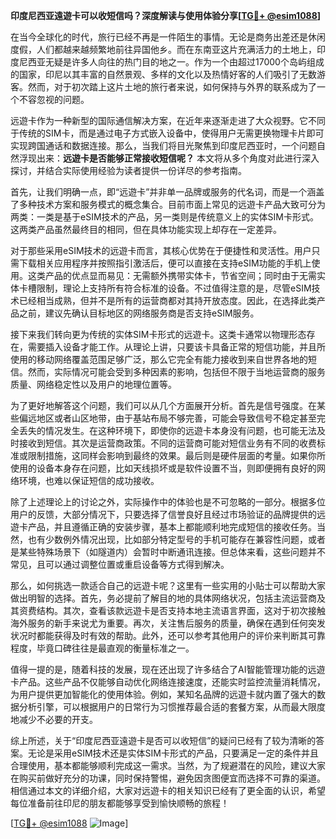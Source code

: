 **印度尼西亚遠遊卡可以收短信吗？深度解读与使用体验分享[[TG💪+ @esim1088](https://t.me/s/esim1088)]**

在当今全球化的时代，旅行已经不再是一件陌生的事情。无论是商务出差还是休闲度假，人们都越来越频繁地前往异国他乡。而在东南亚这片充满活力的土地上，印度尼西亚无疑是许多人向往的热门目的地之一。作为一个由超过17000个岛屿组成的国家，印尼以其丰富的自然景观、多样的文化以及热情好客的人们吸引了无数游客。然而，对于初次踏上这片土地的旅行者来说，如何保持与外界的联系成为了一个不容忽视的问题。

远遊卡作为一种新型的国际通信解决方案，在近年来逐渐走进了大众视野。它不同于传统的SIM卡，而是通过电子方式嵌入设备中，使得用户无需更换物理卡片即可实现跨国通话和数据连接。那么，当我们将目光聚焦到印度尼西亚时，一个问题自然浮现出来：**远遊卡是否能够正常接收短信呢？** 本文将从多个角度对此进行深入探讨，并结合实际使用经验为读者提供一份详尽的参考指南。

首先，让我们明确一点，即“远遊卡”并非单一品牌或服务的代名词，而是一个涵盖了多种技术方案和服务模式的概念集合。目前市面上常见的远遊卡产品大致可分为两类：一类是基于eSIM技术的产品，另一类则是传统意义上的实体SIM卡形式。这两类产品虽然最终目的相同，但在具体功能实现上却存在一定差异。

对于那些采用eSIM技术的远遊卡而言，其核心优势在于便捷性和灵活性。用户只需下载相关应用程序并按照指引激活后，便可以直接在支持eSIM功能的手机上使用。这类产品的优点显而易见：无需额外携带实体卡，节省空间；同时由于无需实体卡槽限制，理论上支持所有符合标准的设备。不过值得注意的是，尽管eSIM技术已经相当成熟，但并不是所有的运营商都对其持开放态度。因此，在选择此类产品之前，建议先确认目标地区的网络服务商是否支持eSIM服务。

接下来我们转向更为传统的实体SIM卡形式的远遊卡。这类卡通常以物理形态存在，需要插入设备才能工作。从理论上讲，只要该卡具备正常的短信功能，并且所使用的移动网络覆盖范围足够广泛，那么它完全有能力接收到来自世界各地的短信。然而，实际情况可能会受到多种因素的影响，包括但不限于当地运营商的服务质量、网络稳定性以及用户的地理位置等。

为了更好地解答这个问题，我们可以从几个方面展开分析。首先是信号强度。在某些偏远地区或者山区地带，由于基站布局不够完善，可能会导致信号不稳定甚至完全丢失的情况发生。在这种环境下，即使你的远遊卡本身没有问题，也可能无法及时接收到短信。其次是运营商政策。不同的运营商可能对短信业务有不同的收费标准或限制措施，这同样会影响到最终的效果。最后则是硬件层面的考量。如果你所使用的设备本身存在问题，比如天线损坏或是软件设置不当，则即便拥有良好的网络环境，也难以保证短信的成功接收。

除了上述理论上的讨论之外，实际操作中的体验也是不可忽略的一部分。根据多位用户的反馈，大部分情况下，只要选择了信誉良好且经过市场验证的品牌提供的远遊卡产品，并且遵循正确的安装步骤，基本上都能顺利地完成短信的接收任务。当然，也有少数例外情况出现，比如部分特定型号的手机可能存在兼容性问题，或者是某些特殊场景下（如隧道内）会暂时中断通讯连接。但总体来看，这些问题并不常见，且可以通过调整位置或重启设备等方式得到解决。

那么，如何挑选一款适合自己的远遊卡呢？这里有一些实用的小贴士可以帮助大家做出明智的选择。首先，务必提前了解目的地的具体网络状况，包括主流运营商及其资费结构。其次，查看该款远遊卡是否支持本地主流语言界面，这对于初次接触海外服务的新手来说尤为重要。再次，关注售后服务的质量，确保在遇到任何突发状况时都能获得及时有效的帮助。此外，还可以参考其他用户的评价来判断其可靠程度，毕竟口碑往往是最直观的衡量标准之一。

值得一提的是，随着科技的发展，现在还出现了许多结合了AI智能管理功能的远遊卡产品。这些产品不仅能够自动优化网络连接速度，还能实时监控流量消耗情况，为用户提供更加智能化的使用体验。例如，某知名品牌的远遊卡就内置了强大的数据分析引擎，可以根据用户的日常行为习惯推荐最合适的套餐方案，从而最大限度地减少不必要的开支。

综上所述，关于“印度尼西亚遠遊卡是否可以收短信”的疑问已经有了较为清晰的答案。无论是采用eSIM技术还是实体SIM卡形式的产品，只要满足一定的条件并且合理使用，基本都能够顺利完成这一需求。当然，为了规避潜在的风险，建议大家在购买前做好充分的功课，同时保持警惕，避免因贪图便宜而选择不可靠的渠道。相信通过本文的详细介绍，大家对远遊卡的相关知识已经有了更全面的认识，希望每位准备前往印尼的朋友都能够享受到愉快顺畅的旅程！

[[TG💪+ @esim1088](https://t.me/s/esim1088) ![Image](https://i.postimg.cc/4NQfJmqS/Snipaste-2025-05-13-00-14-12.png)]